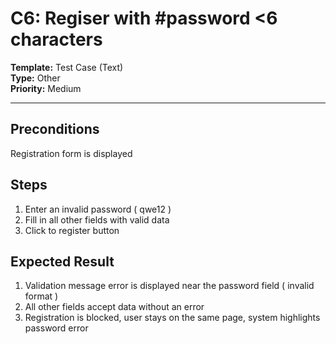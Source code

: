 # C6: Regiser with #password <6 characters

**Template:** Test Case (Text)  
**Type:** Other  
**Priority:** Medium  

---

## Preconditions
Registration form is displayed

## Steps
1. Enter an invalid password ( qwe12 )
2. Fill in all other fields with valid data
3. Click to register button

## Expected Result
1. Validation message error is displayed near the password field ( invalid format )
2. All other fields accept data without an error
3. Registration is blocked, user stays on the same page, system highlights password error
